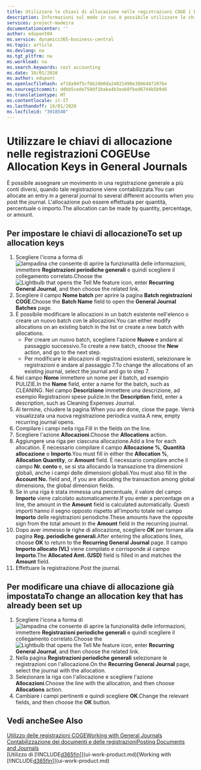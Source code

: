 ```yaml
---
title: Utilizzare le chiavi di allocazione nelle registrazioni COGE | Documenti Microsoft
description: Informazioni sul modo in cui è possibile utilizzare le chiavi di allocazione nelle registrazioni.
services: project-madeira
documentationcenter: ''
author: edupont04
ms.service: dynamics365-business-central
ms.topic: article
ms.devlang: na
ms.tgt_pltfrm: na
ms.workload: na
ms.search.keywords: cost accounting
ms.date: 10/01/2020
ms.author: edupont
ms.openlocfilehash: af18a94f5cf6b24b0da24821499e3866487207be
ms.sourcegitcommit: ddbb5cede750df1baba4b3eab8fbed6744b5b9d6
ms.translationtype: HT
ms.contentlocale: it-IT
ms.lasthandoff: 10/01/2020
ms.locfileid: "3918540"
---
```

# <a name="use-allocation-keys-in-general-journals"></a><span data-ttu-id="d6817-103">Utilizzare le chiavi di allocazione nelle registrazioni COGE</span><span class="sxs-lookup"><span data-stu-id="d6817-103">Use Allocation Keys in General Journals</span></span>
<span data-ttu-id="d6817-104">È possibile assegnare un movimento in una registrazione generale a più conti diversi, quando tale registrazione viene contabilizzata.</span><span class="sxs-lookup"><span data-stu-id="d6817-104">You can allocate an entry in a general journal to several different accounts when you post the journal.</span></span> <span data-ttu-id="d6817-105">L'allocazione può essere effettuata per quantità, percentuale o importo.</span><span class="sxs-lookup"><span data-stu-id="d6817-105">The allocation can be made by quantity, percentage, or amount.</span></span>

## <a name="to-set-up-allocation-keys"></a><span data-ttu-id="d6817-106">Per impostare le chiavi di allocazione</span><span class="sxs-lookup"><span data-stu-id="d6817-106">To set up allocation keys</span></span>
1. <span data-ttu-id="d6817-107">Scegliere l'icona a forma di ![lampadina che consente di aprire la funzionalità delle informazioni](media/ui-search/search_small.png "Informazioni sull'operazione che si desidera eseguire"), immettere **Registrazioni periodiche generali** e quindi scegliere il collegamento correlato.</span><span class="sxs-lookup"><span data-stu-id="d6817-107">Choose the ![Lightbulb that opens the Tell Me feature](media/ui-search/search_small.png "Tell me what you want to do") icon, enter **Recurring General Journal**, and then choose the related link.</span></span>
2. <span data-ttu-id="d6817-108">Scegliere il campo **Nome batch** per aprire la pagina **Batch registrazioni COGE**.</span><span class="sxs-lookup"><span data-stu-id="d6817-108">Choose the **Batch Name** field to open the **General Journal Batches** page.</span></span>
3. <span data-ttu-id="d6817-109">È possibile modificare le allocazioni in un batch esistente nell'elenco o creare un nuovo batch con le allocazioni.</span><span class="sxs-lookup"><span data-stu-id="d6817-109">You can either modify allocations on an existing batch in the list or create a new batch with allocations.</span></span>
   * <span data-ttu-id="d6817-110">Per creare un nuovo batch, scegliere l'azione **Nuovo** e andare al passaggio successivo.</span><span class="sxs-lookup"><span data-stu-id="d6817-110">To create a new batch, choose the **New** action, and go to the next step.</span></span>
   * <span data-ttu-id="d6817-111">Per modificare le allocazioni di registrazioni esistenti, selezionare le registrazioni e andare al passaggio 7.</span><span class="sxs-lookup"><span data-stu-id="d6817-111">To change the allocations of an existing journal, select the journal and go to step 7.</span></span>    
4. <span data-ttu-id="d6817-112">Nel campo **Nome** immettere un nome per il batch, ad esempio PULIZIE.</span><span class="sxs-lookup"><span data-stu-id="d6817-112">In the **Name** field, enter a name for the batch, such as CLEANING.</span></span> <span data-ttu-id="d6817-113">Nel campo **Descrizione** immettere una descrizione, ad esempio Registrazioni spese pulizie.</span><span class="sxs-lookup"><span data-stu-id="d6817-113">In the **Description** field, enter a description, such as Cleaning Expenses Journal.</span></span>
5. <span data-ttu-id="d6817-114">Al termine, chiudere la pagina.</span><span class="sxs-lookup"><span data-stu-id="d6817-114">When you are done, close the page.</span></span> <span data-ttu-id="d6817-115">Verrà visualizzata una nuova registrazione periodica vuota.</span><span class="sxs-lookup"><span data-stu-id="d6817-115">A new, empty recurring journal opens.</span></span>
6. <span data-ttu-id="d6817-116">Compilare i campi nella riga.</span><span class="sxs-lookup"><span data-stu-id="d6817-116">Fill in the fields on the line.</span></span>
7. <span data-ttu-id="d6817-117">Scegliere l'azione **Allocazioni**.</span><span class="sxs-lookup"><span data-stu-id="d6817-117">Choose the **Allocations** action.</span></span>
8. <span data-ttu-id="d6817-118">Aggiungere una riga per ciascuna allocazione.</span><span class="sxs-lookup"><span data-stu-id="d6817-118">Add a line for each allocation.</span></span> <span data-ttu-id="d6817-119">È necessario compilare il campo **Allocazione %**, **Quantità allocazione** o **Importo**.</span><span class="sxs-lookup"><span data-stu-id="d6817-119">You must fill in either the **Allocation %**, **Allocation Quantity**, or **Amount** field.</span></span> <span data-ttu-id="d6817-120">È necessario compilare anche il campo **Nr. conto** e, se si sta allocando la transazione tra dimensioni globali, anche i campi delle dimensioni globali.</span><span class="sxs-lookup"><span data-stu-id="d6817-120">You must also fill in the **Account No.** field and, if you are allocating the transaction among global dimensions, the global dimension fields.</span></span>
9. <span data-ttu-id="d6817-121">Se in una riga è stata immessa una percentuale, il valore del campo **Importo** viene calcolato automaticamente.</span><span class="sxs-lookup"><span data-stu-id="d6817-121">If you enter a percentage on a line, the amount in the **Amount** field is calculated automatically.</span></span> <span data-ttu-id="d6817-122">Questi importi hanno il segno opposto rispetto all'importo totale nel campo **Importo** delle registrazioni periodiche.</span><span class="sxs-lookup"><span data-stu-id="d6817-122">These amounts have the opposite sign from the total amount in the **Amount** field in the recurring journal.</span></span>
10. <span data-ttu-id="d6817-123">Dopo aver immesso le righe di allocazione, scegliere **OK** per tornare alla pagina **Reg. periodiche generali**.</span><span class="sxs-lookup"><span data-stu-id="d6817-123">After entering the allocations lines, choose **OK** to return to the **Recurring General Journal** page.</span></span> <span data-ttu-id="d6817-124">Il campo **Importo allocato (VL)** viene compilato e corrisponde al campo **Importo**.</span><span class="sxs-lookup"><span data-stu-id="d6817-124">The **Allocated Amt. (USD)** field is filled in and matches the **Amount** field.</span></span>
11. <span data-ttu-id="d6817-125">Effettuare la registrazione.</span><span class="sxs-lookup"><span data-stu-id="d6817-125">Post the journal.</span></span>

## <a name="to-change-an-allocation-key-that-has-already-been-set-up"></a><span data-ttu-id="d6817-126">Per modificare una chiave di allocazione già impostata</span><span class="sxs-lookup"><span data-stu-id="d6817-126">To change an allocation key that has already been set up</span></span>
1. <span data-ttu-id="d6817-127">Scegliere l'icona a forma di ![lampadina che consente di aprire la funzionalità delle informazioni](media/ui-search/search_small.png "Informazioni sull'operazione che si desidera eseguire"), immettere **Registrazioni periodiche generali** e quindi scegliere il collegamento correlato.</span><span class="sxs-lookup"><span data-stu-id="d6817-127">Choose the ![Lightbulb that opens the Tell Me feature](media/ui-search/search_small.png "Tell me what you want to do") icon, enter **Recurring General Journal**, and then choose the related link.</span></span>
2. <span data-ttu-id="d6817-128">Nella pagina **Registrazioni periodiche generali** selezionare le registrazioni con l'allocazione.</span><span class="sxs-lookup"><span data-stu-id="d6817-128">On the **Recurring General Journal** page, select the journal with the allocation.</span></span>
3. <span data-ttu-id="d6817-129">Selezionare la riga con l'allocazione e scegliere l'azione **Allocazioni**.</span><span class="sxs-lookup"><span data-stu-id="d6817-129">Choose the line with the allocation, and then choose **Allocations** action.</span></span>
4. <span data-ttu-id="d6817-130">Cambiare i campi pertinenti e quindi scegliere **OK**.</span><span class="sxs-lookup"><span data-stu-id="d6817-130">Change the relevant fields, and then choose the **OK** button.</span></span>

## <a name="see-also"></a><span data-ttu-id="d6817-131">Vedi anche</span><span class="sxs-lookup"><span data-stu-id="d6817-131">See Also</span></span>
[<span data-ttu-id="d6817-132">Utilizzo delle registrazioni COGE</span><span class="sxs-lookup"><span data-stu-id="d6817-132">Working with General Journals</span></span>](ui-work-general-journals.md)  
[<span data-ttu-id="d6817-133">Contabilizzazione dei documenti e delle registrazioni</span><span class="sxs-lookup"><span data-stu-id="d6817-133">Posting Documents and Journals</span></span>](ui-post-documents-journals.md)  
<span data-ttu-id="d6817-134">[Utilizzo di [!INCLUDE[d365fin](includes/d365fin_md.md)]](ui-work-product.md)</span><span class="sxs-lookup"><span data-stu-id="d6817-134">[Working with [!INCLUDE[d365fin](includes/d365fin_md.md)]](ui-work-product.md)</span></span>
